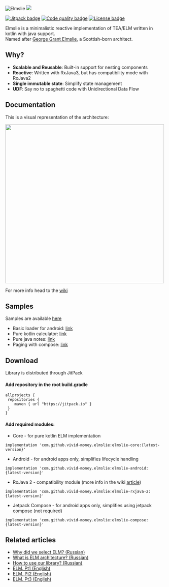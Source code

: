 ![Elmslie](https://user-images.githubusercontent.com/16104123/104534649-b5defa80-5625-11eb-98b6-d761623f8964.jpeg)
[![](https://jitpack.io/v/diklimchuk/test.svg)](https://jitpack.io/#diklimchuk/test)

[![Jitpack badge](https://jitpack.io/v/vivid-money/elmslie.svg)](https://jitpack.io/#vivid-money/elmslie)
[![Code quality badge](https://github.com/vivid-money/elmslie/actions/workflows/codequality.yml/badge.svg?branch=main&event=push)](https://github.com/vivid-money/elmslie/actions/workflows/codequality.yml)
[![License badge](https://img.shields.io/badge/License-Apache%202.0-blue.svg)](https://opensource.org/licenses/Apache-2.0)

Elmslie is a minimalistic reactive implementation of TEA/ELM written in kotlin with java support.  
Named after [George Grant Elmslie](https://en.wikipedia.org/wiki/George_Grant_Elmslie), a Scottish-born architect.

## Why?
- **Scalable and Reusable**: Built-in support for nesting components
- **Reactive**: Written with RxJava3, but has compatibility mode with RxJava2
- **Single immutable state**: Simplify state management
- **UDF**: Say no to spaghetti code with Unidirectional Data Flow

## Documentation
This is a visual representation of the architecture:
<p>
<img src="https://user-images.githubusercontent.com/16104123/115949827-40b27980-a4e0-11eb-85dc-03a7073e3127.png" width="500">
</p>



For more info head to the [wiki](https://github.com/vivid-money/elmslie/wiki)

## Samples
Samples are available [here](https://github.com/vivid-money/elmslie/tree/main/elmslie-samples)
- Basic loader for android: [link](https://github.com/vivid-money/elmslie/tree/main/elmslie-samples/android-loader)
- Pure kotlin calculator: [link](https://github.com/vivid-money/elmslie/tree/main/elmslie-samples/kotlin-calculator)
- Pure java notes: [link](https://github.com/vivid-money/elmslie/tree/main/elmslie-samples/java-notes)
- Paging with compose: [link](https://github.com/vivid-money/elmslie/tree/main/elmslie-samples/compose-paging)

## Download
Library is distributed through JitPack

#### Add repository in the root build.gradle
```
allprojects {
 repositories {
    maven { url "https://jitpack.io" }
 }
}
```

#### Add required modules:
- Core - for pure kotlin ELM implementation

`implementation 'com.github.vivid-money.elmslie:elmslie-core:{latest-version}'`

- Android - for android apps only, simplifies lifecycle handling  

`implementation 'com.github.vivid-money.elmslie:elmslie-android:{latest-version}'`

- RxJava 2 - compatibility module (more info in the wiki [article](https://github.com/vivid-money/elmslie/wiki/RxJava-2-vs-3))

`implementation 'com.github.vivid-money.elmslie:elmslie-rxjava-2:{latest-version}'`  

- Jetpack Compose - for android apps only, simplifies using jetpack compose (not required)

`implementation 'com.github.vivid-money.elmslie:elmslie-compose:{latest-version}'`


## Related articles
- [Why did we select ELM? (Russian)](https://habr.com/ru/company/vivid_money/blog/534386/)
- [What is ELM architecture? (Russian)](https://habr.com/ru/company/vivid_money/blog/550932/)
- [How to use our library? (Russian)](https://habr.com/ru/company/vivid_money/blog/553232/)
- [ELM. Pt1 (English)](https://proandroiddev.com/taming-state-in-android-with-elm-architecture-and-kotlin-part-1-566caae0f706)
- [ELM. Pt2 (English)](https://proandroiddev.com/taming-state-in-android-with-elm-architecture-and-kotlin-part-2-c709f75f7596)
- [ELM. Pt3 (English)](https://proandroiddev.com/taming-state-in-android-with-elm-architecture-and-kotlin-part-2-c709f75f7596)
